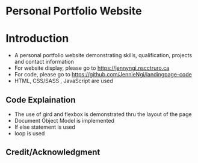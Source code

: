 # Personal Portfolio Website

# Introduction
- A personal portfolio website demonstrating skills, qualification, projects and contact information
- For website display, please go to https://jennyngi.nscctruro.ca
- For code, please go to https://github.com/JennieNgi/landingpage-code
- HTML, CSS/SASS , JavaScript are used

## Code Explaination
- The use of gird and flexbox is demonstrated thru the layout of the page
- Document Object Model is implemented
- If else statement is used
- loop is used

## Credit/Acknowledgment
